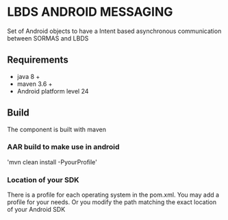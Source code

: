 # LBDS ANDROID MESSAGING

Set of Android objects to have a Intent based asynchronous communication between SORMAS and LBDS 

## Requirements

* java 8 +
* maven 3.6 +
* Android platform level 24

## Build

The component is built with maven

### AAR build to make use in android
'mvn clean install -PyourProfile'

### Location of your SDK

There is a profile for each operating system in the pom.xml. You may add a profile for your needs.
Or you modify the path matching the exact location of your Android SDK

